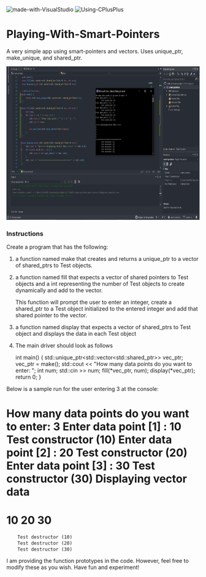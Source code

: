![made-with-VisualStudio](https://img.shields.io/badge/Made%20With-Visual%20Studio-ba88f3)  ![Using-CPlusPlus](https://img.shields.io/badge/Using-C%2B%2B-ff69b4)

# Playing-With-Smart-Pointers
A very simple app using smart-pointers and vectors. Uses unique_ptr, make_unique, and shared_ptr.

<img src="./assets/screenshot.png"
     alt="Img"
     style="margin-right: 10px; height: 400px;" />

### Instructions
Create a program that has the following:

1. a function named make that creates and returns a unique_ptr to a vector of shared_ptrs to Test objects. 

2. a function named fill that expects a vector of shared pointers to Test objects and a int
   representing the number of Test objects to create dynamically and add to the vector.
   
   This function will prompt the user to enter an integer, create a shared_ptr to a Test object 
   initialized to the entered integer and add that shared pointer to the vector.
   
3. a function named display that expects a vector of shared_ptrs to Test object and displays the
   data in each Test object
   
4. The main driver should look as follows

    int main() {
        std::unique_ptr<std::vector<std::shared_ptr<Test>>> vec_ptr;
        vec_ptr = make();
        std::cout << "How many data points do you want to enter: ";
        int num;
        std::cin >> num;
        fill(*vec_ptr, num);
        display(*vec_ptr);
        return 0;
    }
    
Below is a sample run for the user entering 3 at the console:
    
How many data points do you want to enter: 3
Enter data point [1] : 10
        Test constructor (10)
Enter data point [2] : 20
        Test constructor (20)
Enter data point [3] : 30
        Test constructor (30)
Displaying vector data
=======================
10
20
30
=======================
        Test destructor (10)
        Test destructor (20)
        Test destructor (30)

I am providing the function prototypes in the code. 
However, feel free to modify these as you wish.
Have fun and experiment!
